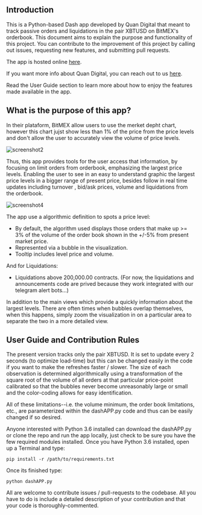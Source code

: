 ## Introduction

This is a Python-based Dash app developed by Quan Digital that meant to track passive orders and liquidations in the pair XBTUSD on BitMEX's orderbook. This document aims to explain the purpose and functionality of this project. You can contribute to the improvement of this project by calling out issues, requesting new features, and submitting pull requests.

The app is hosted online [here](http://ec2-34-244-232-144.eu-west-1.compute.amazonaws.com). 

If you want more info about Quan Digital, you can reach out to us [here](https://www.quan.digital). 

Read the User Guide section to learn more about how to enjoy the features made available in the app. 

## What is the purpose of this app?

In their plataform, BitMEX allow users to use the merket depht chart, however this chart jujst show less than 1% of the price from the price levels and don't allow the user to accurately view the volume of price levels.

![screenshot2](https://github.com/quan-digital/whale-watcher/blob/master/screenshot/screenshot2.png)

Thus, this app provides tools for the user access that information, by focusing on limit orders from orderbook, emphasizing the largest price levels. Enabling the user to see in an easy to understand graphic the largest price levels in a bigger range of present price, besides follow in real time updates including turnover , bid/ask prices, volume and liquidations from the orderbook.

![screenshot4](https://github.com/quan-digital/whale-watcher/blob/master/screenshot/screenshot4.jpeg)

The app use a algorithmic definition to spots a price level:
* By default, the algorithm used displays those orders that make up >= 3% of the volume of the order book shown in the +/-5% from present market price.
* Represented via a bubble in the visualization.
* Tooltip includes level price and volume.

And for Liquidations:
* Liquidations above 200,000.00 contracts.
(For now, the liquidations and announcements code are prived because they work integrated with our telegram alert bots...)

In addition to the main views which provide a quickly  information about the largest levels. There are often times when bubbles overlap themselves, when this happens, simply zoom the visualization in on a particular area to separate the two in a more detailed view. 

## User Guide and Contribution Rules

The present version tracks  only the pair XBTUSD. It is set to update every 2 seconds (to optimize load-time) but this can be changed easily in the code if you want to make the refreshes faster / slower. 
The size of each observation is determined algorithmically using a transformation of the square root of the volume of all orders at that particular price-point calibrated so that the bubbles never become unreasonably large or small and  the color-coding allows for easy identification. 

All of these limitations--i.e. the volume minimum, the order book limitations, etc., are parameterized within the dashAPP.py code and thus can be easily changed if so desired.

Anyone interested with Python 3.6 installed can download the dashAPP.py or clone the repo and run the app locally, just check to be sure you have the few required modules installed. Once you have Python 3.6 installed, open up a Terminal and type:

    pip install -r /path/to/requirements.txt

Once its finished type:

    python dashAPP.py

All are welcome to contribute issues / pull-requests to the codebase. All you have to do is include a detailed description of your contribution and that your code is thoroughly-commented.